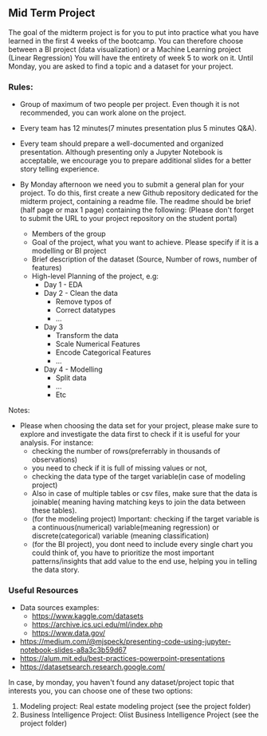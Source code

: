 ## Mid Term Project

The goal of the midterm project is for you to put into practice what you have learned in the first 4 weeks of the bootcamp. You can therefore choose between a BI project (data visualization) or a Machine Learning project (Linear Regression)
You will have the entirety of week 5 to work on it.
Until Monday, you are asked to find a topic and a dataset for your project.

### Rules:
- Group of maximum of two people per project. Even though it is not recommended, you can work alone on the project.
- Every team has 12 minutes(7 minutes presentation plus 5 minutes Q&A).
- Every team should prepare a well-documented and organized presentation. Although presenting only a Jupyter Notebook is acceptable, we encourage you to prepare additional slides for a better story telling experience.
- By Monday afternoon we need you to submit a general plan for your project. To do this, first create a new Github repository dedicated for the midterm project, containing a readme file. The readme should be brief (half page or max 1 page) containing the following: (Please don't forget to submit the URL to your project repository on the student portal)

     + Members of the group
     + Goal of the project, what you want to achieve. Please specify if it is a modelling or BI project
     + Brief description of the dataset (Source, Number of rows, number of features)
     + High-level Planning of the project, e.g:
         - Day 1 - EDA
         - Day 2 - Clean the data
           - Remove typos of
           - Correct datatypes
           - ...
        - Day 3 
          - Transform the data
          - Scale Numerical Features
          - Encode Categorical Features
          - ...
        - Day 4 - Modelling
          - Split data
          - ...
          - Etc

Notes:
- Please when choosing the data set for your project, please make sure to explore and investigate the data first to check if it is useful for your analysis. For instance:
  +  checking the number of rows(preferrably in thousands of observations)
  +  you need to check if it is full of missing values or not,
  +  checking the data type of the target variable(in case of modeling project)
  +  Also  in case of multiple tables or csv files, make sure that the data is joinable( meaning having matching keys to join the data between these tables).
  +  (for the modeling project) Important: checking if the target variable is a continuous(numerical) variable(meaning regression)  or discrete(categorical) variable (meaning classification)
  +  (for the BI project), you dont need to include every single chart you could think of, you have to prioritize the most important patterns/insights that add value to the end use, helping you in telling the data story.

### Useful Resources
- Data sources examples:
  + https://www.kaggle.com/datasets
  + https://archive.ics.uci.edu/ml/index.php
  + https://www.data.gov/
- https://medium.com/@mjspeck/presenting-code-using-jupyter-notebook-slides-a8a3c3b59d67
- https://alum.mit.edu/best-practices-powerpoint-presentations
- https://datasetsearch.research.google.com/

In case, by monday, you haven't found any dataset/project topic that interests you, you can choose one of these two options:
1. Modeling project: Real estate modeling project (see the project folder)
2. Business Intelligence Project: Olist Business Intelligence Project (see the project folder)
